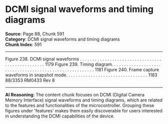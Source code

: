 # DCMI signal waveforms and timing diagrams

**Source**: Page 88, Chunk 591  
**Category**: DCMI signal waveforms and timing diagrams  
**Chunk Index**: 591

---

Figure 238. DCMI signal waveforms . . . . . . . . . . . . . . . . . . . . . . . . . . . . . . . . . . . . . . . . . . . . . . . . . 1179
Figure 239. Timing diagram. . . . . . . . . . . . . . . . . . . . . . . . . . . . . . . . . . . . . . . . . . . . . . . . . . . . . . . . 1181
Figure 240. Frame capture waveforms in snapshot mode. . . . . . . . . . . . . . . . . . . . . . . . . . . . . . . . . 1183
88/3353 RM0433 Rev 8

---

**AI Reasoning**: The content chunk focuses on DCMI (Digital Camera Memory Interface) signal waveforms and timing diagrams, which are related to the features and functionalities of the microcontroller. Grouping these figures under 'features' makes them easily discoverable for users interested in understanding the DCMI capabilities of the device.
